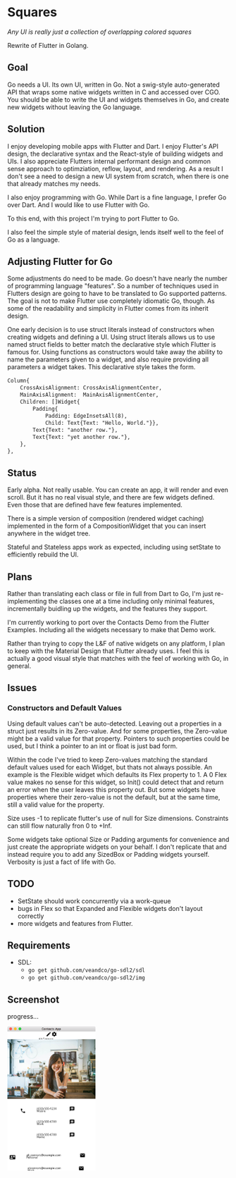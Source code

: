 # Squares

_Any UI is really just a collection of overlapping colored squares_


Rewrite of Flutter in Golang.

## Goal

Go needs a UI. Its own UI, written in Go. Not a swig-style auto-generated API that wraps some native widgets written in C and accessed over CGO. You should be able to write the UI and widgets themselves in Go, and create new widgets without leaving the Go language.

## Solution

I enjoy developing mobile apps with Flutter and Dart. I enjoy Flutter's API design, the declarative syntax and the React-style of building widgets and UIs. I also appreciate Flutters internal performant design and common sense approach to optimziation, reflow, layout, and rendering. As a result I don't see a need to design a new UI system from scratch, when there is one that already matches my needs.

I also enjoy programming with Go. While Dart is a fine language, I prefer Go over Dart. And I would like to use Flutter with Go.

To this end, with this project I'm trying to port Flutter to Go.

I also feel the simple style of material design, lends itself well to the feel of Go as a language.

## Adjusting Flutter for Go

Some adjustments do need to be made. Go doesn't have nearly the number of programming language "features". So a number of techniques used in Flutters design are going to have to be translated to Go supported patterns. The goal is not to make Flutter use completely idiomatic Go, though. As some of the readability and simplicity in Flutter comes from its inherit design.

One early decision is to use struct literals instead of constructors when creating widgets and defining a UI. Using struct literals allows us to use named struct fields to better match the declarative style which Flutter is famous for.  Using functions as constructors would take away the ability to name the parameters given to a widget, and also require providing all parameters a widget takes. This declarative style takes the form.

```
Column{
    CrossAxisAlignment: CrossAxisAlignmentCenter,
    MainAxisAlignment:  MainAxisAlignmentCenter,
    Children: []Widget{
        Padding{
            Padding: EdgeInsetsAll(8), 
            Child: Text{Text: "Hello, World."}},
        Text{Text: "another row."},
        Text{Text: "yet another row."},
    },
},
```

## Status

Early alpha. Not really usable. You can create an app, it will render and even scroll. But it has no real visual style, and there are few widgets defined. Even those that are defined have few features implemented.

There is a simple version of composition (rendered widget caching) implemented in the form of a CompositionWidget that you can insert anywhere in the widget tree.

Stateful and Stateless apps work as expected, including using setState to efficiently rebuild the UI.

## Plans

Rather than translating each class or file in full from Dart to Go, I'm just re-implementing the classes one at a time including only minimal features, incrementally buidling up the widgets, and the features they support.

I'm currently working to port over the Contacts Demo from the Flutter Examples. Including all the widgets necessary to make that Demo work.

Rather than trying to copy the L&F of native widgets on any platform, I plan to keep with the Material Design that Flutter already uses. I feel this is actually a good visual style that matches with the feel of working with Go, in general.

## Issues

### Constructors and Default Values

Using default values can't be auto-detected. Leaving out a properties in a struct just results in its Zero-value. And for some properties, the Zero-value might be a valid value for that property. Pointers to such properties could be used, but I think a pointer to an int or float is just bad form.

Within the code I've tried to keep Zero-values matching the standard default values used for each Widget, but thats not always possible. An example is the Flexible widget which defaults its Flex property to 1. A 0 Flex value makes no sense for this widget, so Init() could detect that and return an error when the user leaves this property out. But some widgets have properties where their zero-value is not the default, but at the same time, still a valid value for the property.

Size uses -1 to replicate flutter's use of null for Size dimensions. Constraints can still flow naturally fron 0 to +Inf.

Some widgets take optional Size or Padding arguments for convenience and just create the appropriate widgets on your behalf. I don't replicate that and instead require you to add any SizedBox or Padding widgets yourself. Verbosity is just a fact of life with Go.

## TODO

* SetState should work concurrently via a work-queue
* bugs in Flex so that Expanded and Flexible widgets don't layout correctly
* more widgets and features from Flutter.


## Requirements

* SDL: 
  * `go get github.com/veandco/go-sdl2/sdl`
  * `go get github.com/veandco/go-sdl2/img`

## Screenshot
progress...

<img src="Contacts_App.png" width="200" >
